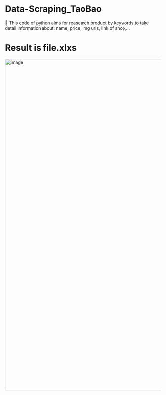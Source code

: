 # Data-Scraping_TaoBao
🚀 This code of python aims for reasearch product by keywords to take detail information about: name, price, img urls, link of shop,...
# Result is file.xlxs
<img width="1073" alt="image" src="https://github.com/mvqnhu/Data_Scrapping_TaoBao/assets/138433845/4d6264b2-4346-4c40-a42f-99025bb046a1">

